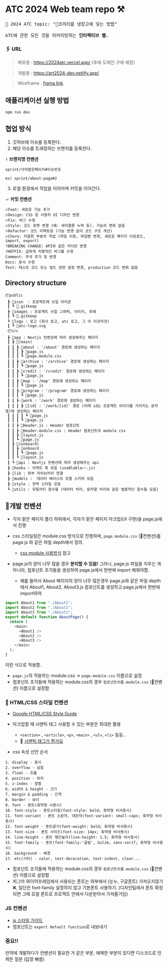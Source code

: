 # ATC 2024 Web team repo ⚒️

<pre>
🔆 2024 ATC topic: "🐘코끼리를 냉장고에 넣는 방법"

ATC에 관한 모든 것을 아카이빙하는 <b>인터랙티브 웹.</b>
</pre>

### 🖇️ URL

> 배포용 : https://2024atc.vercel.app/ (후에 도메인 구매 예정)

> 개발용 : https://art2024-dev.netlify.app/

> Wireframe : [figma link](https://www.figma.com/design/Gg3Kl9xJ9zcpAwbfrF21td/atc_%EC%99%80%EC%9D%B4%EC%96%B4%ED%94%84%EB%A0%88%EC%9E%84?node-id=507-1000&t=Gp1D3eMwsQq6L9Fh-1)

## 애플리케이션 실행 방법

```
npm run dev
```

## 협업 방식

1. 깃허브에 이슈를 등록한다.
2. 해당 이슈를 트래킹하는 브랜치를 등록한다.

ᚼ **브랜치명 컨벤션**

```
sprint/각자맡은페이지#이슈번호

ex) sprint/about-page#2
```

3. 로컬 환경에서 작업을 이어카며 커밋을 이어간다.

✓ **커밋 컨벤션**

```
🔥Feat: 새로운 기능 추가
🔥Design: CSS 등 사용자 UI 디자인 변경
🔥Fix: 버그 수정
🔥Style: 코드 포맷 변경 (예: 세미콜론 누락 등), 기능의 변화 없음
🔥Refactor: 코드 리팩토링 (기능 변경 없이 코드 구조 개선)
🔥Chore: 자잘한 부분의 작업 (파일 이동, 파일명 변경, 새로운 패키지 다운로드, import, export)
!BREAKING CHANGE: API와 같은 커다란 변경
!HOTFIX: 급하게 치명적인 버그를 수정
Comment: 주석 추가 및 변경
Docs: 문서 수정
Test: 테스트 코드 또는 빌드 관련 설정 변경, production 코드 변화 없음
```

## Directory structure

```
📦public
 ┣ 📂icon  : 프로젝트에 쓰일 아이콘 
 ┃ ┗ 📜.gitkeep
 ┣ 📂images : 프로젝트 쓰일 그래픽, 이미지, 후에 
 ┃ ┗ 📜.gitkeep
 ┗ 📂logo : 로고 (회사 로고, atc 로고, 그 이 이것저것)
 ┃ ┗ 📜atc-logo.svg
 📦src
 ┣ 📂app : Nextjs 컨벤션에 따라 생성해주는 페이지
 ┃ ┣ 📂(main)
 ┃ ┃ ┣ 📂about : '/about' 경로에 생성하는 페이지
 ┃ ┃ ┃ ┣ 📜page.js
 ┃ ┃ ┃ ┗ 📜page.module.css
 ┃ ┃ ┣ 📂archive : '/archive' 경로에 생성하는 페이지
 ┃ ┃ ┃ ┗ 📜page.js
 ┃ ┃ ┣ 📂credit : '/credit' 경로에 생성하는 페이지
 ┃ ┃ ┃ ┗ 📜page.js
 ┃ ┃ ┣ 📂map : '/map' 경로에 생성하는 페이지
 ┃ ┃ ┃ ┗ 📜page.js
 ┃ ┃ ┣ 📂program : '/program' 경로에 생성하는 페이지
 ┃ ┃ ┃ ┗ 📜page.js
 ┃ ┃ ┣ 📂work : '/work' 경로에 생성하는 페이지
 ┃ ┃ ┃ ┣ 📂[id] : '/work/[id]' 경로 (이때 id는 프로젝트 아이디를 가리키는 문자열)에 생성하는 페이지
 ┃ ┃ ┃ ┃ ┗ 📜page.js
 ┃ ┃ ┃ ┗ 📜page.js
 ┃ ┃ ┣ 📜Header.js : Header 컴포넌트
 ┃ ┃ ┣ 📜Header.module.css : Header 컴포넌트의 module css
 ┃ ┃ ┣ 📜layout.js
 ┃ ┃ ┗ 📜page.js
 ┃ ┣ 📂(onboard)
 ┃ ┃ ┣ 📂onboard
 ┃ ┃ ┃ ┗ 📜page.js
 ┃ ┃ ┗ 📜layout.js
 ┃ ┗ 📂api : Nextjs 컨벤션에 따라 생성해주는 api
 ┣ 📂hooks : 리액트 훅 모음 (useBlabla~~.js)
 ┣ 📂lib : 외부 라이브러리 연결
 ┣ 📂models :  데이터 베이스의 모델 스키마 모음
 ┣ 📂style : 전역 스타일 모음
 ┗ 📂utils : 유틸리티 함수들 (데이터 처리, 문자열 처리와 같은 범용적인 함수들 모음)
```

## 🚨개발 컨벤션

- 각자 맡은 페이지 폴더 하위에서, 각자가 맡은 페이지 마크업(UI 구현)을 page.js에서 진행

- css 스타일링은 module.css 방식으로 진행하며, `page.module.css` (🚨컨벤션)를 page.js 와 같은 파일 depth에서 정의.

  -  <a href="https://react.vlpt.us/styling/02-css-module.html">css module 사용방식</a> 참고

- page.js의 양이 너무 많을 경우 <b>분리할 수 있음!</b> 그러나, page.js 파일을 지우는 게 아니라, 컴포넌트 조각들을 생성하여 page.js에서 한번에 import 해줘야함.

    - 예를 들어서 About 페이지의 양이 너무 많은경우 page.js와 같은 파일 depth에서 About1, About2, About3.js 컴포넌트를 생성하고 page.js에서 한번에 import하여

```js
import About1 from "./About1";
import About2 from "./About1";
import About3 from "./About1";
export default function AboutPage() {
  return (
    <main>
      <About1 />
      <About2 />
      <About3 />
    </main>
  );
}
```

이런 식으로 적용함.
- `page.js`의 적용하는 module.css -> `page.module.css` 이름으로 설정
- 컴포넌트 조각들에 적용하는 module.css의 경우 `컴포넌트이름.module.css` (🚨컨벤션) 이름으로 설정함

</pre>

### 🫦 HTML/CSS 스타일 컨벤션

- [Google HTML/CSS Style Guide](https://google.github.io/styleguide/htmlcssguide.html)
- 마크업할 때 시멘틱 태그 사용할 수 있는 부분은 최대한 활용

  - `<section>` , `<article>`, `<p>`, `<main>` , `<ul>`, `<li>` 등등..
  - 📄 [시멘틱 태그가 뭔가요](https://yozm.wishket.com/magazine/detail/2495/)
  
- css 속성 선언 순서

```
1. display - 표시
2. overflow - 넘침
3. float - 흐름
4. position - 위치
5. z-index - 정렬
6. width & height - 크기
7. margin & padding - 간격
8. border - 보더
9. font - 폰트(축약형 사용시)
10. font-style - 폰트스타일(font-style: bold; 축약형 비사용시)
11. font-variant - 폰트 소문자, 대문자(font-variant: small-caps; 축약형 비사용시)
12. font-weight - 폰트굵기(font-weight: bold; 축약형 비사용시)
13. font-size - 폰트 사이즈(font-size: 14px; 축약형 비사용시)
14. line-height - 폰트 행간높이(line-height: 1.5; 축약형 비사용시)
15. font-family - 폰트(font-family:'굴림', Gulim, sans-serif; 축약형 비사용시)
16. background - 배경
17. etc(기타) - color, text-decoration, text-indent, clear...
```
- 컴포넌트 조각들에 적용하는 module.css의 경우 `컴포넌트이름.module.css` (🚨컨벤션) 이름으로 설정함
- 피그마 와이어프레임에서 사용되는 폰트는 외부에서 (눈누, 구글폰트) 가져오지않기 ❌,  일단은 font-family 설정하지 않고 기본폰트 사용하기. (디자인팀에서 폰트 확정되면 그때 로컬 폰트로 프로젝트 안에서 다운받아서 가져올거임)

### JS 컨벤션

- [js 스타일 가이드](https://github.com/tipjs/javascript-style-guide)
- 컴포넌트는 `export default function`로 내보내기


### 중요!!

만약에 개발하다가 컨벤션이 필요한 거 같은 부분, 애매한 부분이 있다면
디스코드로 언제든 질문
(답장 빠름)

